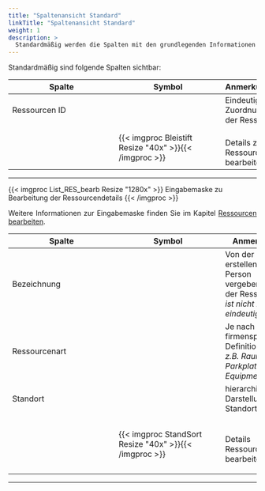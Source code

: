 ```yaml
---
title: "Spaltenansicht Standard"
linkTitle: "Spaltenansicht Standard"
weight: 1
description: >
  Standardmäßig werden die Spalten mit den grundlegenden Informationen eines Anlasses angezeigt.
---
```

Standardmäßig sind folgende Spalten sichtbar:

|<div style="width:200px">Spalte</div>|<div style="width:200px">Symbol</div>|Anmerkungen|
|---|---|---|
|Ressourcen ID||Eindeutige Zuordnung der Ressource|
||{{< imgproc Bleistift Resize "40x" >}}{{< /imgproc >}}|</br>Details zu Ressourcen bearbeiten|
---

{{< imgproc List_RES_bearb Resize "1280x" >}}
Eingabemaske zu Bearbeitung der Ressourcendetails
{{< /imgproc >}}

<p style="text-align: justify"> Weitere Informationen zur Eingabemaske finden Sie im Kapitel <a href="/einstellungen/ressourcen/#ressource-bearbeiten">Ressourcen bearbeiten</a>. </p>

|<div style="width:200px">Spalte</div>|<div style="width:200px">Symbol</div>|Anmerkungen|
|---|---|---|
|Bezeichnung||Von der erstellenden Person vergebener Name der Ressource </br> _ist nicht zwingend eindeutig_|
|Ressourcenart||Je nach firmenspezifischer Definition </br> _z.B. Raum, Parkplatz, Equipment_|
|Standort||hierarchische Darstellung des Standortes|
||{{< imgproc StandSort Resize "40x" >}}{{< /imgproc >}}|</br> <p style="text-align: justify"> Details zu Ressourcen bearbeiten|Über diese Schaltfläche wird die Standardsortierung der Spalten wiederhergestellt. </p>|
---

